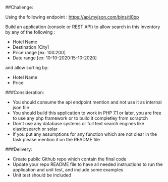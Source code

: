 ##Challenge:

Using the following endpoint : https://api.myjson.com/bins/tl0bp 

Build an application (console or REST API) to allow search in this inventory by any of the following :

- Hotel Name
- Destination [City]
- Price range [ex: $100:$200]
- Date range [ex: 10-10-2020:15-10-2020]

and allow sorting by:

- Hotel Name 
- Price


###Consideration:
- You should consume the api endpoint mention and not use it as internal json file
- You should build this application to work in PHP 7.1 or later, you are free to use any php framework or to build it completley from scraptch
- Don't use any database systems or full text search engines like elasticsearch or solar
- If you put any assumptions for any function which are not clear in the task please mention it on the README file

###Delivery:
- Create public Github repo which contain the final code
- Update your repo README file to have all needed instructions to run the application and unit test, and include some examples
- Unit test should be included

